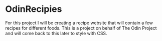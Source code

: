 # OdinRecipies
For this project I will be creating a recipe website that will contain a few recipes for different foods. This is a project on behalf of The Odin Project and will come back to this later to style with CSS.
